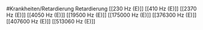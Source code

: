 #Krankheiten/Retardierung
Retardierung
[[230 Hz (E)]]
[[410 Hz (E)]]
[[2370 Hz (E)]]
[[4050 Hz (E)]]
[[19500 Hz (E)]]
[[175000 Hz (E)]]
[[376300 Hz (E)]]
[[407600 Hz (E)]]
[[513060 Hz (E)]]